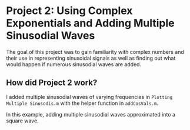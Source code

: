 # Project 2: Using Complex Exponentials and Adding Multiple Sinusodial Waves

The goal of this project was to gain familiarity with complex numbers and their use in representing sinusoidal signals as well as finding out what would happen if numerous sinusodial waves are added. 

## How did Project 2 work?

I added multiple sinusodial waves of varying frequencies in `Plotting Multiple Sinusodis.m` with the helper function in `addCosVals.m`. 

In this example, adding multiple sinusodial waves approximated into a square wave.  

